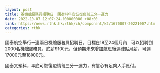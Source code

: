 ```yaml
---
layout: post
title: 辦機艙服務員招聘日　國泰料年底恢復疫前三分一運力
date: 2022-10-07 12:07:24.000000000 +08:00
link: https://news.rthk.hk/rthk/ch/component/k2/1670007-20221007.htm
categories: rthk
---
```


國泰航空舉行一連兩日機艙服務員招聘日，目標在18至24個月內，可以招聘到2000名機艙服務員，底薪9100元，但預期未來增加航班後連津貼月薪，可達17000元至18000元。

國泰又預料，年底可恢復疫情前三分一運力，有信心有足夠人手應付。
